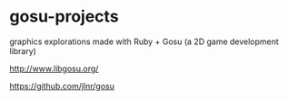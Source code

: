 gosu-projects
=============

graphics explorations made with Ruby + Gosu (a 2D game development library)

http://www.libgosu.org/

https://github.com/jlnr/gosu
